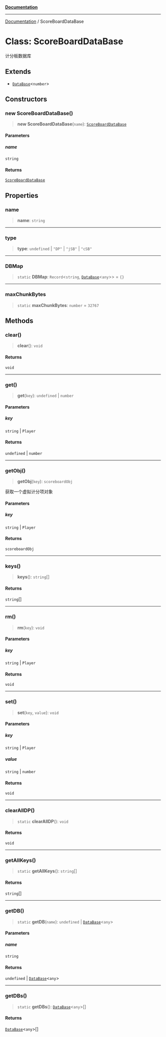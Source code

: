[**Documentation**](../README.md)

---

[Documentation](../globals.md) / ScoreBoardDataBase

# Class: ScoreBoardDataBase

计分板数据库

## Extends

-   [`DataBase`](DataBase.md)\<`number`\>

## Constructors

### new ScoreBoardDataBase()

> **new ScoreBoardDataBase**(`name`): [`ScoreBoardDataBase`](ScoreBoardDataBase.md)

#### Parameters

##### name

`string`

#### Returns

[`ScoreBoardDataBase`](ScoreBoardDataBase.md)

## Properties

### name

> **name**: `string`

---

### type

> **type**: `undefined` \| `"DP"` \| `"jSB"` \| `"cSB"`

---

### DBMap

> `static` **DBMap**: `Record`\<`string`, [`DataBase`](DataBase.md)\<`any`\>\> = `{}`

---

### maxChunkBytes

> `static` **maxChunkBytes**: `number` = `32767`

## Methods

### clear()

> **clear**(): `void`

#### Returns

`void`

---

### get()

> **get**(`key`): `undefined` \| `number`

#### Parameters

##### key

`string` | `Player`

#### Returns

`undefined` \| `number`

---

### getObj()

> **getObj**(`key`): `scoreboardObj`

获取一个虚拟计分项对象

#### Parameters

##### key

`string` | `Player`

#### Returns

`scoreboardObj`

---

### keys()

> **keys**(): `string`[]

#### Returns

`string`[]

---

### rm()

> **rm**(`key`): `void`

#### Parameters

##### key

`string` | `Player`

#### Returns

`void`

---

### set()

> **set**(`key`, `value`): `void`

#### Parameters

##### key

`string` | `Player`

##### value

`string` | `number`

#### Returns

`void`

---

### clearAllDP()

> `static` **clearAllDP**(): `void`

#### Returns

`void`

---

### getAllKeys()

> `static` **getAllKeys**(): `string`[]

#### Returns

`string`[]

---

### getDB()

> `static` **getDB**(`name`): `undefined` \| [`DataBase`](DataBase.md)\<`any`\>

#### Parameters

##### name

`string`

#### Returns

`undefined` \| [`DataBase`](DataBase.md)\<`any`\>

---

### getDBs()

> `static` **getDBs**(): [`DataBase`](DataBase.md)\<`any`\>[]

#### Returns

[`DataBase`](DataBase.md)\<`any`\>[]
